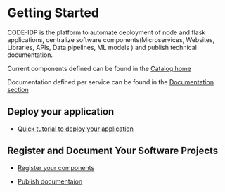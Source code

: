 # Getting Started

CODE-IDP is the platform to automate deployment of node and flask applications, centralize software components(Microservices, Websites, Libraries, APIs, Data pipelines, ML models ) and publish technical documentation. 

Current components defined can be found in the [Catalog home]()

Documentation defined per service can be found in the [Documentation section]()

## Deploy your application

- [Quick tutorial to deploy your application](./how-to-deploy-your-app.md)


## Register and Document Your Software Projects

- [Register your components](./how-to-register-a-component.md)
  
- [Publish documentaion](./how-to-publish-documentation.md)